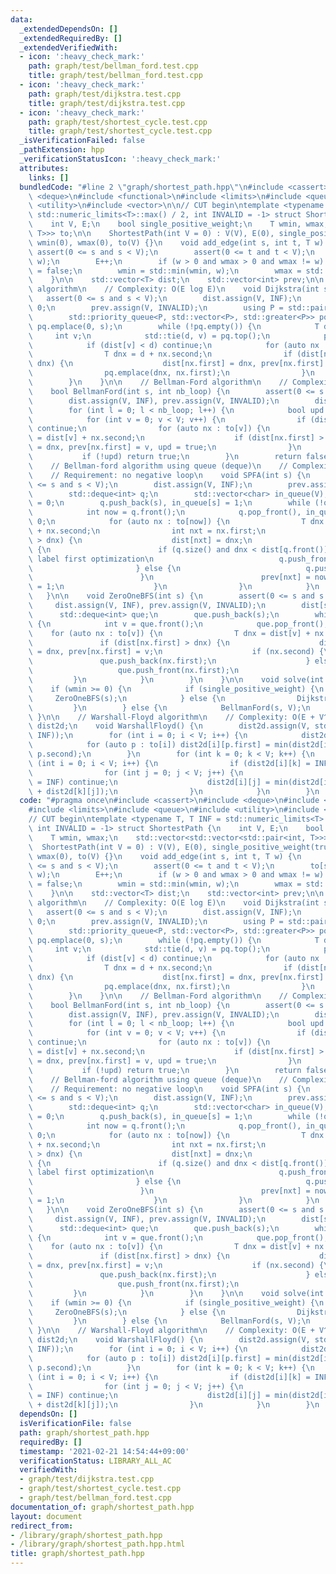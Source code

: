 ```yaml
---
data:
  _extendedDependsOn: []
  _extendedRequiredBy: []
  _extendedVerifiedWith:
  - icon: ':heavy_check_mark:'
    path: graph/test/bellman_ford.test.cpp
    title: graph/test/bellman_ford.test.cpp
  - icon: ':heavy_check_mark:'
    path: graph/test/dijkstra.test.cpp
    title: graph/test/dijkstra.test.cpp
  - icon: ':heavy_check_mark:'
    path: graph/test/shortest_cycle.test.cpp
    title: graph/test/shortest_cycle.test.cpp
  _isVerificationFailed: false
  _pathExtension: hpp
  _verificationStatusIcon: ':heavy_check_mark:'
  attributes:
    links: []
  bundledCode: "#line 2 \"graph/shortest_path.hpp\"\n#include <cassert>\n#include\
    \ <deque>\n#include <functional>\n#include <limits>\n#include <queue>\n#include\
    \ <utility>\n#include <vector>\n\n// CUT begin\ntemplate <typename T, T INF =\
    \ std::numeric_limits<T>::max() / 2, int INVALID = -1> struct ShortestPath {\n\
    \    int V, E;\n    bool single_positive_weight;\n    T wmin, wmax;\n    std::vector<std::vector<std::pair<int,\
    \ T>>> to;\n\n    ShortestPath(int V = 0) : V(V), E(0), single_positive_weight(true),\
    \ wmin(0), wmax(0), to(V) {}\n    void add_edge(int s, int t, T w) {\n       \
    \ assert(0 <= s and s < V);\n        assert(0 <= t and t < V);\n        to[s].emplace_back(t,\
    \ w);\n        E++;\n        if (w > 0 and wmax > 0 and wmax != w) single_positive_weight\
    \ = false;\n        wmin = std::min(wmin, w);\n        wmax = std::max(wmax, w);\n\
    \    }\n\n    std::vector<T> dist;\n    std::vector<int> prev;\n\n    // Dijkstra\
    \ algorithm\n    // Complexity: O(E log E)\n    void Dijkstra(int s) {\n     \
    \   assert(0 <= s and s < V);\n        dist.assign(V, INF);\n        dist[s] =\
    \ 0;\n        prev.assign(V, INVALID);\n        using P = std::pair<T, int>;\n\
    \        std::priority_queue<P, std::vector<P>, std::greater<P>> pq;\n       \
    \ pq.emplace(0, s);\n        while (!pq.empty()) {\n            T d;\n       \
    \     int v;\n            std::tie(d, v) = pq.top();\n            pq.pop();\n\
    \            if (dist[v] < d) continue;\n            for (auto nx : to[v]) {\n\
    \                T dnx = d + nx.second;\n                if (dist[nx.first] >\
    \ dnx) {\n                    dist[nx.first] = dnx, prev[nx.first] = v;\n    \
    \                pq.emplace(dnx, nx.first);\n                }\n            }\n\
    \        }\n    }\n\n    // Bellman-Ford algorithm\n    // Complexity: O(VE)\n\
    \    bool BellmanFord(int s, int nb_loop) {\n        assert(0 <= s and s < V);\n\
    \        dist.assign(V, INF), prev.assign(V, INVALID);\n        dist[s] = 0;\n\
    \        for (int l = 0; l < nb_loop; l++) {\n            bool upd = false;\n\
    \            for (int v = 0; v < V; v++) {\n                if (dist[v] == INF)\
    \ continue;\n                for (auto nx : to[v]) {\n                    T dnx\
    \ = dist[v] + nx.second;\n                    if (dist[nx.first] > dnx) dist[nx.first]\
    \ = dnx, prev[nx.first] = v, upd = true;\n                }\n            }\n \
    \           if (!upd) return true;\n        }\n        return false;\n    }\n\n\
    \    // Bellman-ford algorithm using queue (deque)\n    // Complexity: O(VE)\n\
    \    // Requirement: no negative loop\n    void SPFA(int s) {\n        assert(0\
    \ <= s and s < V);\n        dist.assign(V, INF);\n        prev.assign(V, INVALID);\n\
    \        std::deque<int> q;\n        std::vector<char> in_queue(V);\n        dist[s]\
    \ = 0;\n        q.push_back(s), in_queue[s] = 1;\n        while (!q.empty()) {\n\
    \            int now = q.front();\n            q.pop_front(), in_queue[now] =\
    \ 0;\n            for (auto nx : to[now]) {\n                T dnx = dist[now]\
    \ + nx.second;\n                int nxt = nx.first;\n                if (dist[nxt]\
    \ > dnx) {\n                    dist[nxt] = dnx;\n                    if (!in_queue[nxt])\
    \ {\n                        if (q.size() and dnx < dist[q.front()]) { // Small\
    \ label first optimization\n                            q.push_front(nxt);\n \
    \                       } else {\n                            q.push_back(nxt);\n\
    \                        }\n                        prev[nxt] = now, in_queue[nxt]\
    \ = 1;\n                    }\n                }\n            }\n        }\n \
    \   }\n\n    void ZeroOneBFS(int s) {\n        assert(0 <= s and s < V);\n   \
    \     dist.assign(V, INF), prev.assign(V, INVALID);\n        dist[s] = 0;\n  \
    \      std::deque<int> que;\n        que.push_back(s);\n        while (!que.empty())\
    \ {\n            int v = que.front();\n            que.pop_front();\n        \
    \    for (auto nx : to[v]) {\n                T dnx = dist[v] + nx.second;\n \
    \               if (dist[nx.first] > dnx) {\n                    dist[nx.first]\
    \ = dnx, prev[nx.first] = v;\n                    if (nx.second) {\n         \
    \               que.push_back(nx.first);\n                    } else {\n     \
    \                   que.push_front(nx.first);\n                    }\n       \
    \         }\n            }\n        }\n    }\n\n    void solve(int s) {\n    \
    \    if (wmin >= 0) {\n            if (single_positive_weight) {\n           \
    \     ZeroOneBFS(s);\n            } else {\n                Dijkstra(s);\n   \
    \         }\n        } else {\n            BellmanFord(s, V);\n        }\n   \
    \ }\n\n    // Warshall-Floyd algorithm\n    // Complexity: O(E + V^3)\n    std::vector<std::vector<T>>\
    \ dist2d;\n    void WarshallFloyd() {\n        dist2d.assign(V, std::vector<T>(V,\
    \ INF));\n        for (int i = 0; i < V; i++) {\n            dist2d[i][i] = 0;\n\
    \            for (auto p : to[i]) dist2d[i][p.first] = min(dist2d[i][p.first],\
    \ p.second);\n        }\n        for (int k = 0; k < V; k++) {\n            for\
    \ (int i = 0; i < V; i++) {\n                if (dist2d[i][k] = INF) continue;\n\
    \                for (int j = 0; j < V; j++) {\n                    if (dist2d[k][j]\
    \ = INF) continue;\n                    dist2d[i][j] = min(dist2d[i][j], dist2d[i][k]\
    \ + dist2d[k][j]);\n                }\n            }\n        }\n    }\n};\n"
  code: "#pragma once\n#include <cassert>\n#include <deque>\n#include <functional>\n\
    #include <limits>\n#include <queue>\n#include <utility>\n#include <vector>\n\n\
    // CUT begin\ntemplate <typename T, T INF = std::numeric_limits<T>::max() / 2,\
    \ int INVALID = -1> struct ShortestPath {\n    int V, E;\n    bool single_positive_weight;\n\
    \    T wmin, wmax;\n    std::vector<std::vector<std::pair<int, T>>> to;\n\n  \
    \  ShortestPath(int V = 0) : V(V), E(0), single_positive_weight(true), wmin(0),\
    \ wmax(0), to(V) {}\n    void add_edge(int s, int t, T w) {\n        assert(0\
    \ <= s and s < V);\n        assert(0 <= t and t < V);\n        to[s].emplace_back(t,\
    \ w);\n        E++;\n        if (w > 0 and wmax > 0 and wmax != w) single_positive_weight\
    \ = false;\n        wmin = std::min(wmin, w);\n        wmax = std::max(wmax, w);\n\
    \    }\n\n    std::vector<T> dist;\n    std::vector<int> prev;\n\n    // Dijkstra\
    \ algorithm\n    // Complexity: O(E log E)\n    void Dijkstra(int s) {\n     \
    \   assert(0 <= s and s < V);\n        dist.assign(V, INF);\n        dist[s] =\
    \ 0;\n        prev.assign(V, INVALID);\n        using P = std::pair<T, int>;\n\
    \        std::priority_queue<P, std::vector<P>, std::greater<P>> pq;\n       \
    \ pq.emplace(0, s);\n        while (!pq.empty()) {\n            T d;\n       \
    \     int v;\n            std::tie(d, v) = pq.top();\n            pq.pop();\n\
    \            if (dist[v] < d) continue;\n            for (auto nx : to[v]) {\n\
    \                T dnx = d + nx.second;\n                if (dist[nx.first] >\
    \ dnx) {\n                    dist[nx.first] = dnx, prev[nx.first] = v;\n    \
    \                pq.emplace(dnx, nx.first);\n                }\n            }\n\
    \        }\n    }\n\n    // Bellman-Ford algorithm\n    // Complexity: O(VE)\n\
    \    bool BellmanFord(int s, int nb_loop) {\n        assert(0 <= s and s < V);\n\
    \        dist.assign(V, INF), prev.assign(V, INVALID);\n        dist[s] = 0;\n\
    \        for (int l = 0; l < nb_loop; l++) {\n            bool upd = false;\n\
    \            for (int v = 0; v < V; v++) {\n                if (dist[v] == INF)\
    \ continue;\n                for (auto nx : to[v]) {\n                    T dnx\
    \ = dist[v] + nx.second;\n                    if (dist[nx.first] > dnx) dist[nx.first]\
    \ = dnx, prev[nx.first] = v, upd = true;\n                }\n            }\n \
    \           if (!upd) return true;\n        }\n        return false;\n    }\n\n\
    \    // Bellman-ford algorithm using queue (deque)\n    // Complexity: O(VE)\n\
    \    // Requirement: no negative loop\n    void SPFA(int s) {\n        assert(0\
    \ <= s and s < V);\n        dist.assign(V, INF);\n        prev.assign(V, INVALID);\n\
    \        std::deque<int> q;\n        std::vector<char> in_queue(V);\n        dist[s]\
    \ = 0;\n        q.push_back(s), in_queue[s] = 1;\n        while (!q.empty()) {\n\
    \            int now = q.front();\n            q.pop_front(), in_queue[now] =\
    \ 0;\n            for (auto nx : to[now]) {\n                T dnx = dist[now]\
    \ + nx.second;\n                int nxt = nx.first;\n                if (dist[nxt]\
    \ > dnx) {\n                    dist[nxt] = dnx;\n                    if (!in_queue[nxt])\
    \ {\n                        if (q.size() and dnx < dist[q.front()]) { // Small\
    \ label first optimization\n                            q.push_front(nxt);\n \
    \                       } else {\n                            q.push_back(nxt);\n\
    \                        }\n                        prev[nxt] = now, in_queue[nxt]\
    \ = 1;\n                    }\n                }\n            }\n        }\n \
    \   }\n\n    void ZeroOneBFS(int s) {\n        assert(0 <= s and s < V);\n   \
    \     dist.assign(V, INF), prev.assign(V, INVALID);\n        dist[s] = 0;\n  \
    \      std::deque<int> que;\n        que.push_back(s);\n        while (!que.empty())\
    \ {\n            int v = que.front();\n            que.pop_front();\n        \
    \    for (auto nx : to[v]) {\n                T dnx = dist[v] + nx.second;\n \
    \               if (dist[nx.first] > dnx) {\n                    dist[nx.first]\
    \ = dnx, prev[nx.first] = v;\n                    if (nx.second) {\n         \
    \               que.push_back(nx.first);\n                    } else {\n     \
    \                   que.push_front(nx.first);\n                    }\n       \
    \         }\n            }\n        }\n    }\n\n    void solve(int s) {\n    \
    \    if (wmin >= 0) {\n            if (single_positive_weight) {\n           \
    \     ZeroOneBFS(s);\n            } else {\n                Dijkstra(s);\n   \
    \         }\n        } else {\n            BellmanFord(s, V);\n        }\n   \
    \ }\n\n    // Warshall-Floyd algorithm\n    // Complexity: O(E + V^3)\n    std::vector<std::vector<T>>\
    \ dist2d;\n    void WarshallFloyd() {\n        dist2d.assign(V, std::vector<T>(V,\
    \ INF));\n        for (int i = 0; i < V; i++) {\n            dist2d[i][i] = 0;\n\
    \            for (auto p : to[i]) dist2d[i][p.first] = min(dist2d[i][p.first],\
    \ p.second);\n        }\n        for (int k = 0; k < V; k++) {\n            for\
    \ (int i = 0; i < V; i++) {\n                if (dist2d[i][k] = INF) continue;\n\
    \                for (int j = 0; j < V; j++) {\n                    if (dist2d[k][j]\
    \ = INF) continue;\n                    dist2d[i][j] = min(dist2d[i][j], dist2d[i][k]\
    \ + dist2d[k][j]);\n                }\n            }\n        }\n    }\n};\n"
  dependsOn: []
  isVerificationFile: false
  path: graph/shortest_path.hpp
  requiredBy: []
  timestamp: '2021-02-21 14:54:44+09:00'
  verificationStatus: LIBRARY_ALL_AC
  verifiedWith:
  - graph/test/dijkstra.test.cpp
  - graph/test/shortest_cycle.test.cpp
  - graph/test/bellman_ford.test.cpp
documentation_of: graph/shortest_path.hpp
layout: document
redirect_from:
- /library/graph/shortest_path.hpp
- /library/graph/shortest_path.hpp.html
title: graph/shortest_path.hpp
---
```

